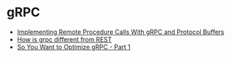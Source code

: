 # gRPC

- [Implementing Remote Procedure Calls With gRPC and Protocol Buffers](https://scotch.io/tutorials/implementing-remote-procedure-calls-with-grpc-and-protocol-buffers)
- [How is grpc different from REST](https://stackoverflow.com/questions/43682366/how-is-grpc-different-from-rest)
- [So You Want to Optimize gRPC - Part 1](https://grpc.io/blog/optimizing-grpc-part-1)
